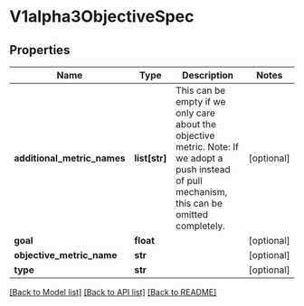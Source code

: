 # V1alpha3ObjectiveSpec

## Properties
Name | Type | Description | Notes
------------ | ------------- | ------------- | -------------
**additional_metric_names** | **list[str]** | This can be empty if we only care about the objective metric. Note: If we adopt a push instead of pull mechanism, this can be omitted completely. | [optional] 
**goal** | **float** |  | [optional] 
**objective_metric_name** | **str** |  | [optional] 
**type** | **str** |  | [optional] 

[[Back to Model list]](../README.md#documentation-for-models) [[Back to API list]](../README.md#documentation-for-api-endpoints) [[Back to README]](../README.md)


